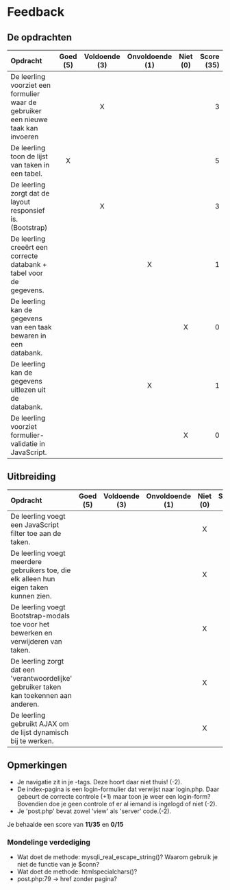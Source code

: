 # Feedback #
## De opdrachten ##
| Opdracht | Goed (5) | Voldoende (3) | Onvoldoende (1) | Niet (0) | Score (35)|
| :------- | :---: | :---------: | :-----------: | :----: |---:|
| De leerling voorziet een formulier waar de gebruiker een nieuwe taak kan invoeren | |X | | |3 |
| De leerling toon de lijst van taken in een tabel.  | X| | | | 5|
| De leerling zorgt dat de layout responsief is. (Bootstrap)  | | X| | |3 |
| De leerling creeërt een correcte databank + tabel voor de gegevens. | | | X| |1 |
| De leerling kan de gegevens van een taak bewaren in een databank. | | | | X|0 |
| De leerling kan de gegevens uitlezen uit de databank. | | | X| |1 |
| De leerling voorziet formulier-validatie in JavaScript. | | | | X|0 |

## Uitbreiding ##
| Opdracht | Goed (5) | Voldoende (3) | Onvoldoende (1) | Niet (0)| Score (15)|
| :------- | :---: | :---------: | :-----------: | :----: |---:|
| De leerling voegt een JavaScript filter toe aan de taken. ||||X|0|
| De leerling voegt meerdere gebruikers toe, die elk alleen hun eigen taken kunnen zien.||||X|0|
| De leerling voegt Bootstrap-modals toe voor het bewerken en verwijderen van taken.||||X|0|
| De leerling zorgt dat een 'verantwoordelijke' gebruiker taken kan toekennen aan anderen. ||||X|0|
| De leerling gebruikt AJAX om de lijst dynamisch bij te werken.||||X|0|

## Opmerkingen ##
* Je navigatie zit in je <head>-tags. Deze hoort daar niet thuis! (-2).
* De index-pagina is een login-formulier dat verwijst naar login.php. Daar gebeurt de correcte controle (+1) maar toon je weer een login-form? Bovendien doe je geen controle of er al iemand is ingelogd of niet (-2).
* Je 'post.php' bevat zowel 'view' als 'server' code.(-2).

Je behaalde een score van __11/35__ en __0/15__

### Mondelinge verdediging ###
* Wat doet de methode: mysqli_real_escape_string()? Waarom gebruik je niet de functie van je $conn?
* Wat doet de methode: htmlspecialchars()?
* post.php:79 -> href zonder pagina?
